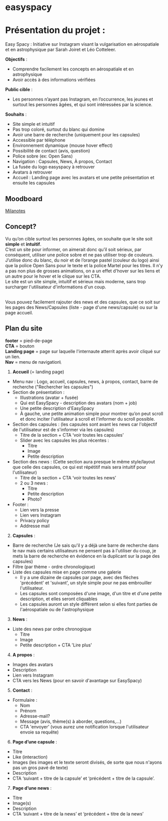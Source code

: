 # easyspacy

# Présentation du projet : 

Easy Spacy : Initiative sur Instagram visant la vulgarisation en aérospatiale et en astrophysique par Sarah Joiret et Léo Cotteleer.

**Objectifs** : 
- Comprendre facilement les concepts en aérospatiale et en astrophysique
- Avoir accès à des informations vérifiées

**Public cible** :
- Les personnes n’ayant pas Instagram, en l’occurrence, les jeunes et surtout les personnes âgées, et qui sont intéressées par la science.

**Souhaits** : 
- Site simple et intuitif
- Pas trop coloré, surtout du blanc qui domine
- Avoir une barre de recherche (uniquement pour les capsules)
- Accessible par téléphone
- Environnement dynamique (mouse hover effect)
- Possibilité de contact (avis, question)
- Police sobre (ex: Open Sans)
- Navigation : Capsules, News, À propos, Contact
- La fusée du logo easyspacy à retrouver 
- Avatars à retrouver
- Accueil : Landing page avec les avatars et une petite présentation et ensuite les capsules

## Moodboard

[Milanotes](https://app.milanote.com/1LfnAG1saCj4hy?p=Q5GbfEnqhvU)

## Concept?

Vu qu’on cible surtout les personnes âgées, on souhaite que le site soit **simple** et **intuitif**. \
C’est un site pour informer, on aimerait donc qu’il soit sérieux, par conséquent, utiliser une police sobre et ne pas utiliser trop de couleurs.
J’utilise donc du blanc, du noir et de l’orange pastel (couleur du logo) ainsi que la police Open Sans pour le texte et la police Martel pour les titres.
Il n'y a pas non plus de grosses animations, on a un effet d'hover sur les liens et un autre pour le hover et le clique sur les CTA.\
Le site est un site simple, intuitif et sérieux mais moderne, sans trop surcharger l'utilisateur d'informations d'un coup.


\
Vous pouvez facilement rajouter des news et des capsules, que ce soit sur les pages des News/Capsules (liste - page d'une news/capsule) ou sur la page accueil.


## Plan du site

**footer** = pied-de-page\
**CTA** = bouton\
**Landing page** = page sur laquelle l'internaute atterrit après avoir cliqué sur un lien.\
**Nav** = menu de navigation\

1) **Accueil** (= landing page)
  - Menu nav : Logo, accueil, capsules, news, à propos, contact, barre de recherche ("Rechercher les capsules")
  - Section de présentation :
      - Illustrations (avatar + fusée)
      - Qui est EasySpacy - description des avatars (nom + job)
      - Une petite description d'EasySpacy
      - À gauche, une petite animation simple pour montrer qu’on peut scroll et donc inciter l'utilisateur à scroll et l'informer du scroll possible.
  - Section des capsules : (les capsules sont avant les news car l'objectif de l'utilisateur est de s'informer via les capsules)
    - Titre de la section + CTA ‘voir toutes les capsules’
    - Slider avec les capsules les plus récentes :
      - Titre
      - Image
      - Petite description
  - Section des news : (Cette section aura presque le même style/layout que celle des capsules, ce qui est répétitif mais sera intuitif pour l'utilisateur)
    - Titre de la section + CTA ‘voir toutes les news’
    - 2 ou 3 news :
      - Titre
      - Petite description
      - Photo?
  - Footer : 
    - Lien vers la presse
    - Lien vers Instagram
    - Privacy policy
    - Addresse mail
2) **Capsules** : 
  - Barre de recherche (Je sais qu'il y a déjà une barre de recherche dans le nav mais certains utilisateurs ne pensent pas à l'utiliser du coup, je mets la barre de recherche en évidence en la duplicant sur la page des capsules)
  - Filtre (par thème - ordre chronologique)
  - Liste des capsules mise en page comme une galerie
    -   Il y a une dizaine de capsules par page, avec des flèches 'précédent' et 'suivant', un style simple pour ne pas embrouiller l'utilisateur. 
    -   Les capsules sont composées d'une image, d'un titre et d'une petite description, et elles seront cliquables
    -   Les capsules auront un style différent selon si elles font parties de l'aérospatiale ou de l'astrophysique
3) **News** : 
  - Liste des news par ordre chronogique
    - Titre
    - Image
    - Petite description + CTA 'Lire plus'
4) **A propos** :
  - Images des avatars
  - Description
  - Lien vers Instagram
  - CTA vers les News (pour en savoir d'avantage sur EasySpacy)
5) **Contact** : 
  - Formulaire : 
    - Nom
    - Prénom
    - Adresse-mail?
    - Message (avis, thème(s) à aborder, questions,...)
    - CTA 'envoyer' (vous aurez une notification lorsque l'utilisateur envoie sa requête)
6) **Page d’une capsule** : 
  - Titre
  - Like (interaction)
  - Images (les images et le texte seront divisés, de sorte que nous n'ayons pas un gros pavé de texte)
  - Description
  - CTA ‘suivant + titre de la capsule’ et ‘précédent + titre de la capsule’.
7) **Page d’une news** : 
  - Titre
  - Image(s)
  - Description
  - CTA ‘suivant + titre de la news’ et ‘précédent + titre de la news’

